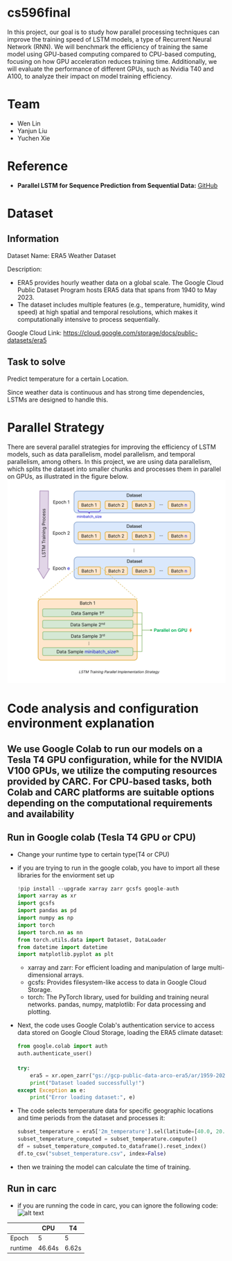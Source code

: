 # cs596final
In this project, our goal is to study how parallel processing techniques can improve the training speed of LSTM models, a type of Recurrent Neural Network (RNN). We will benchmark the efficiency of training the same model using GPU-based computing compared to CPU-based computing, focusing on how GPU acceleration reduces training time. Additionally, we will evaluate the performance of different GPUs, such as Nvidia T40 and A100, to analyze their impact on model training efficiency.

# Team
* Wen Lin
* Yanjun Liu
* Yuchen Xie
  
# Reference

- **Parallel LSTM for Sequence Prediction from Sequential Data:** [GitHub](https://github.com/baobuiquang/ParallelLSTM/tree/main)
  
# Dataset
## Information
Dataset Name: ERA5 Weather Dataset

Description:
* ERA5 provides hourly weather data on a global scale. The Google Cloud Public Dataset Program hosts ERA5 data that spans from 1940 to May 2023.
* The dataset includes multiple features (e.g., temperature, humidity, wind speed) at high spatial and temporal resolutions, which makes it computationally intensive to process sequentially.

Google Cloud Link: https://cloud.google.com/storage/docs/public-datasets/era5
## Task to solve
Predict temperature for a certain Location.

Since weather data is continuous and has strong time dependencies, LSTMs are designed to handle this. 

# Parallel Strategy
There are several parallel strategies for improving the efficiency of LSTM models, such as data parallelism, model parallelism, and temporal parallelism, among others. In this project, we are using data parallelism, which splits the dataset into smaller chunks and processes them in parallel on GPUs, as illustrated in the figure below.
![strategy image](strategy.png)



# Code analysis and configuration environment explanation
## We use Google Colab to run our models on a Tesla T4 GPU configuration, while for the NVIDIA V100 GPUs, we utilize the computing resources provided by CARC. For CPU-based tasks, both Colab and CARC platforms are suitable options depending on the computational requirements and availability

## Run in Google colab (Tesla T4 GPU or CPU)
- Change your runtime type to certain type(T4 or CPU)
- if you are trying to run in the google colab, you have to import all these libraries for the enviorment set up
    ```python
    !pip install --upgrade xarray zarr gcsfs google-auth
    import xarray as xr
    import gcsfs
    import pandas as pd
    import numpy as np
    import torch
    import torch.nn as nn
    from torch.utils.data import Dataset, DataLoader
    from datetime import datetime
    import matplotlib.pyplot as plt
    ```
  - xarray and zarr: For efficient loading and manipulation of large multi-dimensional arrays.
  - gcsfs: Provides filesystem-like access to data in Google Cloud Storage.
  - torch: The PyTorch library, used for building and training neural networks.
  pandas, numpy, matplotlib: For data processing and plotting.

- Next, the code uses Google Colab's authentication service to access data stored on Google Cloud Storage, loading the ERA5 climate dataset:
    ```python
    from google.colab import auth
    auth.authenticate_user()

    try:
        era5 = xr.open_zarr("gs://gcp-public-data-arco-era5/ar/1959-2022-full_37-1h-0p25deg-chunk-1.zarr-v2", chunks={'time': 48}, consolidated=True)
        print("Dataset loaded successfully!")
    except Exception as e:
        print("Error loading dataset:", e)
    ```
- The code selects temperature data for specific geographic locations and time periods from the dataset and processes it:
    ```python
    subset_temperature = era5['2m_temperature'].sel(latitude=[40.0, 20.0], longitude=280.0, time=slice("2020-01-01", "2021-06-30"))
    subset_temperature_computed = subset_temperature.compute()
    df = subset_temperature_computed.to_dataframe().reset_index()
    df.to_csv("subset_temperature.csv", index=False)
    ```
- then we training the model can calculate the time of training.

## Run in carc
- if you are running the code in carc, you can ignore the following code:
![alt text](image.png)

|  | CPU | T4 |
|-------|-------|-------|
| Epoch | 5 | 5 |
| runtime | 46.64s | 6.62s |


